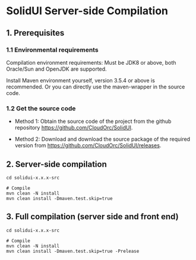 # SolidUI Server-side Compilation

## 1. Prerequisites

### 1.1 Environmental requirements

Compilation environment requirements: Must be JDK8 or above, both Oracle/Sun and OpenJDK are supported.

Install Maven environment yourself, version 3.5.4 or above is recommended. Or you can directly use the maven-wrapper in the source code.

### 1.2 Get the source code

* Method 1: Obtain the source code of the project from the github repository https://github.com/CloudOrc/SolidUI.

* Method 2: Download and download the source package of the required version from https://github.com/CloudOrc/SolidUI/releases.

## 2. Server-side compilation

```
cd solidui-x.x.x-src  

# Compile
mvn clean -N install
mvn clean install -Dmaven.test.skip=true
``` 

## 3. Full compilation (server side and front end)

```
cd solidui-x.x.x-src  

# Compile
mvn clean -N install  
mvn clean install -Dmaven.test.skip=true -Prelease
```